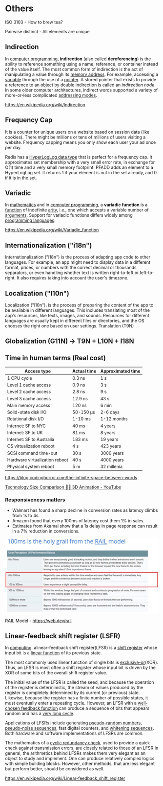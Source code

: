 # Others

ISO 3103 - How to brew tea?

Pairwise distinct - All elements are unique

## Indirection

In [computer programming](https://en.wikipedia.org/wiki/Computer_programming), **indirection** (also called **dereferencing**) is the ability to reference something using a name, reference, or container instead of the value itself. The most common form of indirection is the act of manipulating a value through its [memory address](https://en.wikipedia.org/wiki/Memory_address). For example, accessing a [variable](https://en.wikipedia.org/wiki/Variable_(programming)) through the use of a [pointer](https://en.wikipedia.org/wiki/Pointer_(computer_programming)). A stored pointer that exists to provide a reference to an object by double indirection is called an *indirection node*. In some older computer architectures, indirect words supported a variety of more-or-less complicated [addressing modes](https://en.wikipedia.org/wiki/Addressing_mode).

<https://en.wikipedia.org/wiki/Indirection>

## Frequency Cap

It is a counter for unique users on a website based on session data (like cookies). There might be millions or tens of millions of users visiting a website. Frequency capping means you only show each user your ad once per day.

Redis has a [HyperLogLog data type](https://redis.io/commands/pfcount) that is perfect for a frequency cap. It approximates set membership with a very small error rate, in exchange for O(1) time and a very small memory footprint. PFADD adds an element to a HyperLogLog set. It returns 1 if your element is not in the set already, and 0 if it is in the set.

## Variadic

In [mathematics](https://en.wikipedia.org/wiki/Mathematics) and in [computer programming](https://en.wikipedia.org/wiki/Computer_programming), a **variadic function** is a [function](https://en.wikipedia.org/wiki/Function_(programming)) of indefinite [arity](https://en.wikipedia.org/wiki/Arity), i.e., one which accepts a variable number of [arguments](https://en.wikipedia.org/wiki/Argument_(computer_science)). Support for variadic functions differs widely among [programming languages](https://en.wikipedia.org/wiki/Programming_language).

<https://en.wikipedia.org/wiki/Variadic_function>

## Internationalization ("i18n")

Internationalization ("i18n") is the process of adapting app code to other languages. For example, an app might need to display data in a different format, prices, or numbers with the correct decimal or thousands separators, or even handling whether text is written right-to-left or left-to-right. It also requires taking into account the user's timezone.

## Localization ("l10n")

Localization ("l10n"), is the process of preparing the content of the app to be available in different languages. This includes translating most of the app's resources, like texts, images, and sounds. Resources for different languages are usually kept in different files or directories, and the OS chooses the right one based on user settings.
Translation (T9N)

## Globalization (G11N) -> T9N + L10N + I18N

## Time in human terms (Real cost)

| **Access type**                | **Actual time** | **Approximated time** |
|--------------------------------|-----------------|-----------------------|
| 1 CPU cycle                    | 0.3 ns          | 1 s                   |
| Level 1 cache access           | 0.9 ns          | 3 s                   |
| Level 2 cache access           | 2.8 ns          | 9 s                   |
| Level 3 cache access           | 12.9 ns         | 43 s                  |
| Main memory access             | 120 ns          | 6 min                 |
| Solid-state disk I/O           | 50-150 μs       | 2-6 days              |
| Rotational disk I/O            | 1-10 ms         | 1-12 months           |
| Internet: SF to NYC            | 40 ms           | 4 years               |
| Internet: SF to UK             | 81 ms           | 8 years               |
| Internet: SF to Australia      | 183 ms          | 19 years              |
| OS virtualization reboot       | 4 s             | 423 years             |
| SCSI command time-out          | 30 s            | 3000 years            |
| Hardware virtualization reboot | 40 s            | 4000 years            |
| Physical system reboot         | 5 m             | 32 millenia           |

<https://blog.codinghorror.com/the-infinite-space-between-words>

[Technology Size Comparison 🤯🤯 3D Animation - YouTube](https://www.youtube.com/watch?v=gfOD-Qpl6eg)

### Responsiveness matters

- Walmart has found a sharp decline in conversion rates as latency climbs from 1s to 4s.
- Amazon found that every 100ms of latency cost them 1% in sales.
- Estimates from Akamai show that a 1s delay in page response can result in a 7% reduction in conversions.

![image](../../media/Others-image2-general.jpg)

RAIL Model - <https://web.dev/rail>

## Linear-feedback shift register (LSFR)

In [computing](https://en.wikipedia.org/wiki/Computing), alinear-feedback shift register(LFSR) is a [shift register](https://en.wikipedia.org/wiki/Shift_register) whose input bit is a [linear function](https://en.wikipedia.org/wiki/Linear#Boolean_functions) of its previous state.

The most commonly used linear function of single bits is [exclusive-or](https://en.wikipedia.org/wiki/Exclusive-or)(XOR). Thus, an LFSR is most often a shift register whose input bit is driven by the XOR of some bits of the overall shift register value.

The initial value of the LFSR is called the seed, and because the operation of the register is deterministic, the stream of values produced by the register is completely determined by its current (or previous) state. Likewise, because the register has a finite number of possible states, it must eventually enter a repeating cycle. However, an LFSR with a [well-chosen feedback function](https://en.wikipedia.org/wiki/Primitive_polynomial_(field_theory)) can produce a sequence of bits that appears random and has a [very long cycle](https://en.wikipedia.org/wiki/Maximal_length_sequence).

Applications of LFSRs include generating [pseudo-random numbers](https://en.wikipedia.org/wiki/Pseudorandomness), [pseudo-noise sequences](https://en.wikipedia.org/wiki/Pseudorandom_noise), fast digital counters, and [whitening sequences](https://en.wikipedia.org/wiki/Whitening_sequences). Both hardware and software implementations of LFSRs are common.

The mathematics of a [cyclic redundancy check](https://en.wikipedia.org/wiki/Cyclic_redundancy_check), used to provide a quick check against transmission errors, are closely related to those of an LFSR.In general, the arithmetics behind LFSRs makes them very elegant as an object to study and implement. One can produce relatively complex logics with simple building blocks. However, other methods, that are less elegant but perform better, should be considered as well.

<https://en.wikipedia.org/wiki/Linear-feedback_shift_register>
